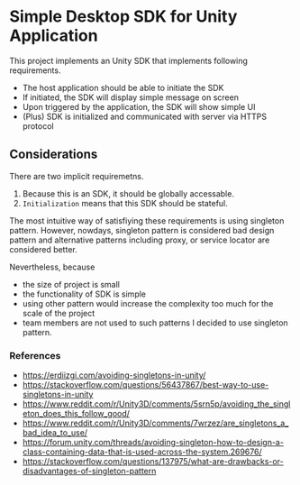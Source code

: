# Simple Desktop SDK for Unity Application

This project implements an Unity SDK that implements following requirements.

- The host application should be able to initiate the SDK
- If initiated, the SDK will display simple message on screen
- Upon triggered by the application, the SDK will show simple UI
- (Plus) SDK is initialized and communicated with server via HTTPS protocol

## Considerations

There are two implicit requiremetns.

1. Because this is an SDK, it should be globally accessable.
1. `Initialization` means that this SDK should be stateful.

The most intuitive way of satisfiying these requirements is using singleton pattern.
However, nowdays, singleton pattern is considered bad design pattern and alternative patterns including proxy, or service locator are considered better.

Nevertheless, because

- the size of project is small
- the functionality of SDK is simple
- using other pattern would increase the complexity too much for the scale of the project
- team members are not used to such patterns
  I decided to use singleton pattern.

### References

- https://erdiizgi.com/avoiding-singletons-in-unity/
- https://stackoverflow.com/questions/56437867/best-way-to-use-singletons-in-unity
- https://www.reddit.com/r/Unity3D/comments/5srn5p/avoiding_the_singleton_does_this_follow_good/
- https://www.reddit.com/r/Unity3D/comments/7wrzez/are_singletons_a_bad_idea_to_use/
- https://forum.unity.com/threads/avoiding-singleton-how-to-design-a-class-containing-data-that-is-used-across-the-system.269676/
- https://stackoverflow.com/questions/137975/what-are-drawbacks-or-disadvantages-of-singleton-pattern
